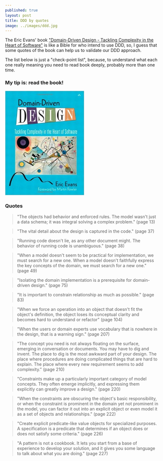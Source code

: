 ```yaml
---
published: true
layout: post
title: DDD by quotes
image: ../images/ddd.jpg
---
```


The Eric Evans' book ["Domain-Driven Design - Tackling Complexity in the Heart of Software"](http://amzn.to/2aygz2G) is like a Bible for who intend to use DDD, so, I guess that some quotes of the book can help us to validate our DDD approach.

The list below is just a "check-point list", because, to understand what each one really meaning you need to read book deeply, probably more than one time.

### My tip is: read the book!
![](../images/ddd.jpg)

### Quotes
> "The objects had behavior and enforced rules. The model wasn't just a data schema; it was integral solving a complex problem." (page 13)

> "The vital detail about the design is captured in the code." (page 37)

> "Running code doesn't lie, as any other document might. The behavior of running code is unambiguous." (page 38)

> "When a model doesn't seem to be practical for implementation, we must search for a new one. When a model doesn't faithfully express the key concepts of the domain, we must search for a new one." (page 49)

> "Isolating the domain implementation is a prerequisite for domain-driven design." (page 75)

> "It is important to constrain relationship as much as possible." (page 83)

> "When we force an operation into an object that doesn't fit the object's definition, the object loses its conceptual clarity and becomes hard to understand or refactor" (page 104)

> "When the users or domain experts use vocabulary that is nowhere in the design, that is a warning sign." (page 207)

> "The concept you need is not always floating on the surface, emerging in conversation or documents. You may have to dig and invent. The place to dig is the most awkward part of your design. The place where procedures are doing complicated things that are hard to explain. The place where every new requirement seems to add complexity." (page 210)

> "Constraints make up a particularly important category of model concepts. They often emerge implicitly, and expressing them explicitly can greatly improve a design." (page 220)

> "When the constraints are obscuring the object's basic responsibility, or when the constraint is prominent in the domain yet not prominent in the model, you can factor it out into an explicit object or even model it as a set of objects and relationships." (page 222)

> "Create explicit predicate-like value objects for specialized purposes. A specification is a predicate that determines if an object does or does not satisfy some criteria." (page 226)

> "A pattern is not a cookbook. It lets you start from a base of experience to develop your solution, and it gives you some language to talk about what you are doing." (page 227)
